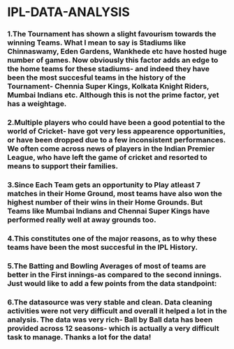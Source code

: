 # IPL-DATA-ANALYSIS
### 1.The Tournament has shown a slight favourism towards the winning Teams. What I mean to say is Stadiums like Chinnaswamy, Eden Gardens, Wankhede etc have hosted huge number of games. Now obviously this factor adds an edge to the home teams for these stadiums- and indeed they have been the most succesful teams in the history of the Tournament- Chennia Super Kings, Kolkata Knight Riders, Mumbai Indians etc. Although this is not the prime factor, yet has a weightage.
### 2.Multiple players who could have been a good potential to the world of Cricket- have got very less appearence opportunities, or have been dropped due to a few inconsistent performances. We often come across news of players in the Indian Premier League, who have left the game of cricket and resorted to means to support their families. 
### 3.Since Each Team gets an opportunity to Play atleast 7 matches in their Home Ground, most teams have also won the highest number of their wins in their Home Grounds. But Teams like Mumbai Indians and Chennai Super Kings have performed really well at away grounds too. 
### 4.This constitutes one of the major reasons, as to why these teams have been the most succesful in the IPL History.
### 5.The Batting and Bowling Averages of most of teams are better in the First innings-as compared to the second innings. Just would like to add a few points from the data standpoint:
### 6.The datasource was very stable and clean. Data cleaning activities were not very difficult and overall it helped a lot in the analysis. The data was very rich- Ball by Ball data has been provided across 12 seasons- which is actually a very difficult task to manage. Thanks a lot for the data!
